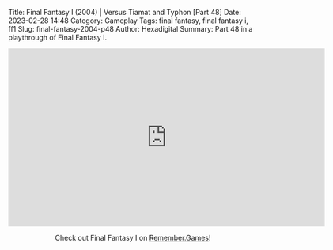 Title: Final Fantasy I (2004) | Versus Tiamat and Typhon [Part 48]
Date: 2023-02-28 14:48
Category: Gameplay
Tags: final fantasy,  final fantasy i,  ff1
Slug: final-fantasy-2004-p48
Author: Hexadigital
Summary: Part 48 in a playthrough of Final Fantasy I.

<center><iframe src="https://www.youtube.com/embed/hMoENgn_H6c?feature=oembed" allow="accelerometer; autoplay; encrypted-media; gyroscope; picture-in-picture" width="640" height="360" frameborder="0"></iframe>

Check out Final Fantasy I on [Remember.Games](https://remember.games/game/6866/final-fantasy-i-ii-dawn-of-souls/)!</center>